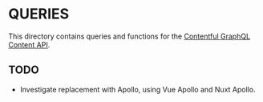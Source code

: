 # QUERIES

This directory contains queries and functions for the
[Contentful GraphQL Content API](https://www.contentful.com/developers/docs/references/graphql/).

## TODO

* Investigate replacement with Apollo, using Vue Apollo and Nuxt Apollo.
